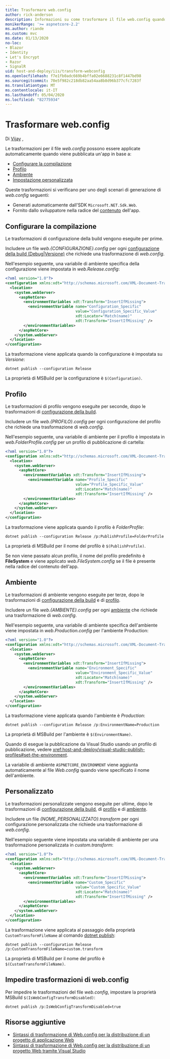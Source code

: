 ```yaml
---
title: Trasformare web.config
author: rick-anderson
description: Informazioni su come trasformare il file web.config quando si pubblica un'app ASP.NET Core.
monikerRange: '>= aspnetcore-2.2'
ms.author: riande
ms.custom: mvc
ms.date: 01/13/2020
no-loc:
- Blazor
- Identity
- Let's Encrypt
- Razor
- SignalR
uid: host-and-deploy/iis/transform-webconfig
ms.openlocfilehash: f7e1fb0adc669b4bffa02e6688231c8f1447bd98
ms.sourcegitcommit: 70e5f982c218db82aa54aa8b8d96b377cfc7283f
ms.translationtype: MT
ms.contentlocale: it-IT
ms.lasthandoff: 05/04/2020
ms.locfileid: "82775934"
---
```

# <a name="transform-webconfig"></a>Trasformare web.config

Di [Vijay](https://github.com/vijayrkn) ,

Le trasformazioni per il file *web.config* possono essere applicate automaticamente quando viene pubblicata un'app in base a:

* [Configurare la compilazione](#build-configuration)
* [Profilo](#profile)
* [Ambiente](#environment)
* [Impostazione personalizzata](#custom)

Queste trasformazioni si verificano per uno degli scenari di generazione di *web.config* seguenti:

* Generati automaticamente dall'SDK `Microsoft.NET.Sdk.Web`.
* Fornito dallo sviluppatore nella radice del [contenuto](xref:fundamentals/index#content-root) dell'app.

## <a name="build-configuration"></a>Configurare la compilazione

Le trasformazioni di configurazione della build vengono eseguite per prime.

Includere un file *web.{CONFIGURAZIONE}.config* per ogni [configurazione della build (Debug|Versione)](/dotnet/core/tools/dotnet-publish#options) che richiede una trasformazione di *web.config*.

Nell'esempio seguente, una variabile di ambiente specifica della configurazione viene impostata in *web.Release.config*:

```xml
<?xml version="1.0"?>
<configuration xmlns:xdt="http://schemas.microsoft.com/XML-Document-Transform">
  <location>
    <system.webServer>
      <aspNetCore>
        <environmentVariables xdt:Transform="InsertIfMissing">
          <environmentVariable name="Configuration_Specific" 
                               value="Configuration_Specific_Value" 
                               xdt:Locator="Match(name)" 
                               xdt:Transform="InsertIfMissing" />
        </environmentVariables>
      </aspNetCore>
    </system.webServer>
  </location>
</configuration>
```

La trasformazione viene applicata quando la configurazione è impostata su *Versione*:

```dotnetcli
dotnet publish --configuration Release
```

La proprietà di MSBuild per la configurazione è `$(Configuration)`.

## <a name="profile"></a>Profilo

Le trasformazioni di profilo vengono eseguite per seconde, dopo le trasformazioni di [configurazione della build](#build-configuration).

Includere un file *web.{PROFILO}.config* per ogni configurazione del profilo che richiede una trasformazione di *web.config*.

Nell'esempio seguente, una variabile di ambiente per il profilo è impostata in *web.FolderProfile.config* per un profilo di pubblicazione di cartella:

```xml
<?xml version="1.0"?>
<configuration xmlns:xdt="http://schemas.microsoft.com/XML-Document-Transform">
  <location>
    <system.webServer>
      <aspNetCore>
        <environmentVariables xdt:Transform="InsertIfMissing">
          <environmentVariable name="Profile_Specific" 
                               value="Profile_Specific_Value" 
                               xdt:Locator="Match(name)" 
                               xdt:Transform="InsertIfMissing" />
        </environmentVariables>
      </aspNetCore>
    </system.webServer>
  </location>
</configuration>
```

La trasformazione viene applicata quando il profilo è *FolderProfile*:

```dotnetcli
dotnet publish --configuration Release /p:PublishProfile=FolderProfile
```

La proprietà di MSBuild per il nome del profilo è `$(PublishProfile)`.

Se non viene passato alcun profilo, il nome del profilo predefinito è **FileSystem** e viene applicato *web.FileSystem.config* se il file è presente nella radice del contenuto dell'app.

## <a name="environment"></a>Ambiente

Le trasformazioni di ambiente vengono eseguite per terze, dopo le trasformazioni di [configurazione della build](#build-configuration) e di [profilo](#profile).

Includere un file *web.{AMBIENTE}.config* per ogni [ambiente](xref:fundamentals/environments) che richiede una trasformazione di *web.config*.

Nell'esempio seguente, una variabile di ambiente specifica dell'ambiente viene impostata in *web.Production.config* per l'ambiente Production:

```xml
<?xml version="1.0"?>
<configuration xmlns:xdt="http://schemas.microsoft.com/XML-Document-Transform">
  <location>
    <system.webServer>
      <aspNetCore>
        <environmentVariables xdt:Transform="InsertIfMissing">
          <environmentVariable name="Environment_Specific" 
                               value="Environment_Specific_Value" 
                               xdt:Locator="Match(name)" 
                               xdt:Transform="InsertIfMissing" />
        </environmentVariables>
      </aspNetCore>
    </system.webServer>
  </location>
</configuration>
```

La trasformazione viene applicata quando l'ambiente è *Production*:

```dotnetcli
dotnet publish --configuration Release /p:EnvironmentName=Production
```

La proprietà di MSBuild per l'ambiente è `$(EnvironmentName)`.

Quando di esegue la pubblicazione da Visual Studio usando un profilo di pubblicazione, vedere <xref:host-and-deploy/visual-studio-publish-profiles#set-the-environment>.

La variabile di ambiente `ASPNETCORE_ENVIRONMENT` viene aggiunta automaticamente al file *Web.config* quando viene specificato il nome dell'ambiente.

## <a name="custom"></a>Personalizzato

Le trasformazioni personalizzate vengono eseguite per ultime, dopo le trasformazioni di [configurazione della build](#build-configuration), di [profilo](#profile) e di [ambiente](#environment).

Includere un file *{NOME_PERSONALIZZATO}.transform* per ogni configurazione personalizzata che richiede una trasformazione di *web.config*.

Nell'esempio seguente viene impostata una variabile di ambiente per una trasformazione personalizzata in *custom.transform*:

```xml
<?xml version="1.0"?>
<configuration xmlns:xdt="http://schemas.microsoft.com/XML-Document-Transform">
  <location>
    <system.webServer>
      <aspNetCore>
        <environmentVariables xdt:Transform="InsertIfMissing">
          <environmentVariable name="Custom_Specific" 
                               value="Custom_Specific_Value" 
                               xdt:Locator="Match(name)" 
                               xdt:Transform="InsertIfMissing" />
        </environmentVariables>
      </aspNetCore>
    </system.webServer>
  </location>
</configuration>
```

La trasformazione viene applicata al passaggio della proprietà `CustomTransformFileName` al comando [dotnet publish](/dotnet/core/tools/dotnet-publish):

```dotnetcli
dotnet publish --configuration Release /p:CustomTransformFileName=custom.transform
```

La proprietà di MSBuild per il nome del profilo è `$(CustomTransformFileName)`.

## <a name="prevent-webconfig-transformation"></a>Impedire trasformazioni di web.config

Per impedire le trasformazioni del file *web.config*, impostare la proprietà MSBuild `$(IsWebConfigTransformDisabled)`:

```dotnetcli
dotnet publish /p:IsWebConfigTransformDisabled=true
```

## <a name="additional-resources"></a>Risorse aggiuntive

* [Sintassi di trasformazione di Web.config per la distribuzione di un progetto di applicazione Web](/previous-versions/dd465326(v=vs.100))
* [Sintassi di trasformazione di Web.config per la distribuzione di un progetto Web tramite Visual Studio](/previous-versions/aspnet/dd465326(v=vs.110))
